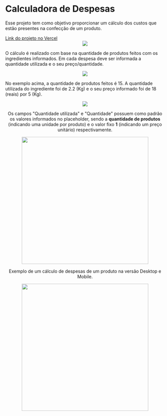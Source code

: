 # Calculadora de Despesas


<p>Esse projeto tem como objetivo proporcionar um cálculo dos custos que estão presentes na confecção de um produto.</p>
<a href="https://calcula-despesas.vercel.app/"> Link do projeto no Vercel</a> 
<div align="center">
<img src="https://user-images.githubusercontent.com/86917178/178379445-c0d6d526-f187-4deb-b867-5de0a5d6c9b9.png">
</div>

O cálculo é realizado com base na quantidade de produtos feitos com os ingredientes informados.
Em cada despesa deve ser informada a quantidade utilizada e o seu preço/quantidade.

<div align="center">
  <img src="https://user-images.githubusercontent.com/86917178/178381479-30792db6-1ea7-47c8-9937-c63f831111e6.png">
</div>
<p>No exemplo acima, a quantidade de produtos feitos é 15. A quantidade utilizada do ingrediente foi de 2.2 (Kg) e o seu preço informado foi de 18 (reais) por 5 (Kg).</p>

<div align="center">
  <img src="https://user-images.githubusercontent.com/86917178/178385510-253b64b5-31dd-4313-b10f-2d7622710a6f.png">
  
  <p>Os campos "Quantidade utilizada" e "Quantidade" possuem como padrão os valores informados no placeholder, sendo a <b>quantidade de produtos</b> (indicando uma unidade por produto) e o valor fixo <b>1</b> (indicando um preço unitário) respectivamente.</p>
  </div>

<div align="center">
  <img height="400" src="https://user-images.githubusercontent.com/86917178/178386805-2933da28-306d-47c7-a425-ecd9a424dfca.png">
  <p>Exemplo de um cálculo de despesas de um produto na versão Desktop e Mobile.</p>
  <img height="400" src="https://user-images.githubusercontent.com/86917178/178387190-8b1b7887-7c1e-49f1-be9c-e7c114098d6f.png">
  
  
</div>

